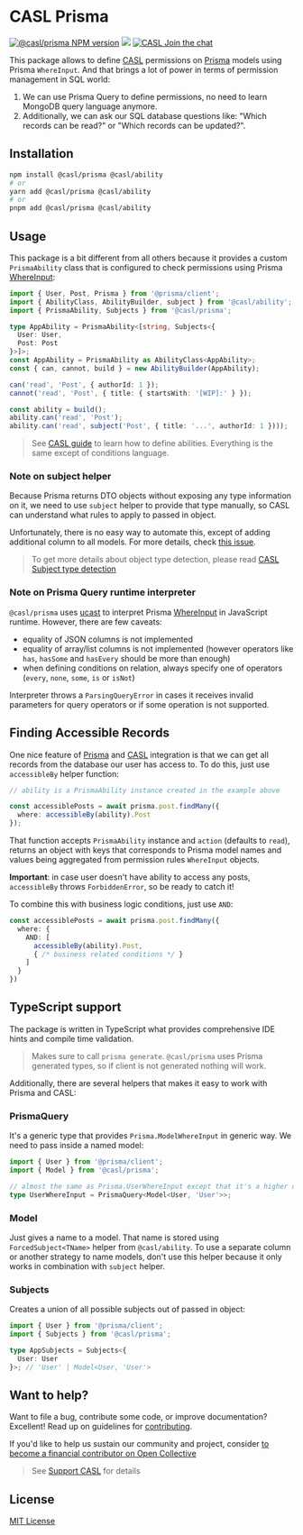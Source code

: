 # CASL Prisma

[![@casl/prisma NPM version](https://badge.fury.io/js/%40casl%2Fprisma.svg)](https://badge.fury.io/js/%40casl%2Fprisma)
[![](https://img.shields.io/npm/dm/%40casl%2Fprisma.svg)](https://www.npmjs.com/package/%40casl%2Fprisma)
[![CASL Join the chat](https://badges.gitter.im/Join%20Chat.svg)](https://gitter.im/stalniy-casl/casl)

This package allows to define [CASL] permissions on [Prisma] models using Prisma `WhereInput`. And that brings a lot of power in terms of permission management in SQL world:

1. We can use Prisma Query to define permissions, no need to learn MongoDB query language anymore.
2. Additionally, we can ask our SQL database questions like: "Which records can be read?" or "Which records can be updated?".

## Installation

```sh
npm install @casl/prisma @casl/ability
# or
yarn add @casl/prisma @casl/ability
# or
pnpm add @casl/prisma @casl/ability
```

## Usage

This package is a bit different from all others because it provides a custom `PrismaAbility` class that is configured to check permissions using Prisma [WhereInput](https://www.prisma.io/docs/reference/api-reference/prisma-client-reference#where):

```ts
import { User, Post, Prisma } from '@prisma/client';
import { AbilityClass, AbilityBuilder, subject } from '@casl/ability';
import { PrismaAbility, Subjects } from '@casl/prisma';

type AppAbility = PrismaAbility<[string, Subjects<{
  User: User,
  Post: Post
}>]>;
const AppAbility = PrismaAbility as AbilityClass<AppAbility>;
const { can, cannot, build } = new AbilityBuilder(AppAbility);

can('read', 'Post', { authorId: 1 });
cannot('read', 'Post', { title: { startsWith: '[WIP]:' } });

const ability = build();
ability.can('read', 'Post');
ability.can('read', subject('Post', { title: '...', authorId: 1 })));
```

> See [CASL guide](https://casl.js.org/v5/en/guide/intro) to learn how to define abilities. Everything is the same except of conditions language.

### Note on subject helper

Because Prisma returns DTO objects without exposing any type information on it, we need to use `subject` helper to provide that type manually, so CASL can understand what rules to apply to passed in object.

Unfortunately, there is no easy way to automate this, except of adding additional column to all models. For more details, check [this issue](https://github.com/prisma/prisma/issues/5315).

> To get more details about object type detection, please read [CASL Subject type detection](https://casl.js.org/v5/en/guide/subject-type-detection)

### Note on Prisma Query runtime interpreter

`@casl/prisma` uses [ucast](https://github.com/stalniy/ucast) to interpret Prisma [WhereInput](https://www.prisma.io/docs/reference/api-reference/prisma-client-reference#where) in JavaScript runtime. However, there are few caveats:
- equality of JSON columns is not implemented
- equality of array/list columns is not implemented (however operators like `has`, `hasSome` and `hasEvery` should be more than enough)
- when defining conditions on relation, always specify one of operators (`every`, `none`, `some`, `is` or `isNot`)

Interpreter throws a `ParsingQueryError` in cases it receives invalid parameters for query operators or if some operation is not supported.

## Finding Accessible Records

One nice feature of [Prisma] and [CASL] integration is that we can get all records from the database our user has access to. To do this, just use `accessibleBy` helper function:

```ts
// ability is a PrismaAbility instance created in the example above

const accessiblePosts = await prisma.post.findMany({
  where: accessibleBy(ability).Post
});
```

That function accepts `PrismaAbility` instance and `action` (defaults to `read`),  returns an object with keys that corresponds to Prisma model names and values being aggregated from permission rules `WhereInput` objects.

**Important**: in case user doesn't have ability to access any posts, `accessibleBy` throws `ForbiddenError`, so be ready to catch it!

To combine this with business logic conditions, just use `AND`:

```ts
const accessiblePosts = await prisma.post.findMany({
  where: {
    AND: [
      accessibleBy(ability).Post,
      { /* business related conditions */ }
    ]
  }
})
```

## TypeScript support

The package is written in TypeScript what provides comprehensive IDE hints and compile time validation.

> Makes sure to call `prisma generate`.  `@casl/prisma` uses Prisma generated types, so if client is not generated nothing will work.

Additionally, there are several helpers that makes it easy to work with Prisma and CASL:

### PrismaQuery

It's a generic type that provides `Prisma.ModelWhereInput` in generic way. We need to pass inside a named model:

```ts
import { User } from '@prisma/client';
import { Model } from '@casl/prisma';

// almost the same as Prisma.UserWhereInput except that it's a higher order type
type UserWhereInput = PrismaQuery<Model<User, 'User'>>;
```

### Model

Just gives a name to a model. That name is stored using `ForcedSubject<TName>` helper from `@casl/ability`. To use a separate column or another strategy to name models, don't use this helper because it only works in combination with `subject` helper.

### Subjects

Creates a union of all possible subjects out of passed in object:

```ts
import { User } from '@prisma/client';
import { Subjects } from '@casl/prisma';

type AppSubjects = Subjects<{
  User: User
}>; // 'User' | Model<User, 'User'>
```

## Want to help?

Want to file a bug, contribute some code, or improve documentation? Excellent! Read up on guidelines for [contributing].

If you'd like to help us sustain our community and project, consider [to become a financial contributor on Open Collective](https://opencollective.com/casljs/contribute)

> See [Support CASL](https://casl.js.org/v5/en/support-casljs) for details

## License

[MIT License](http://www.opensource.org/licenses/MIT)

[contributing]: https://github.com/stalniy/casl/blob/master/CONTRIBUTING.md
[Prisma]: https://prisma.io/
[CASL]: https://github.com/stalniy/casl
